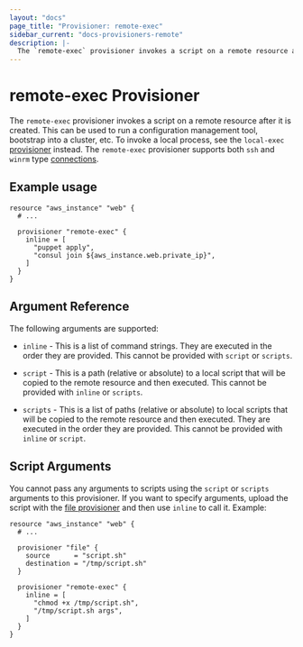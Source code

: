 ```yaml
---
layout: "docs"
page_title: "Provisioner: remote-exec"
sidebar_current: "docs-provisioners-remote"
description: |-
  The `remote-exec` provisioner invokes a script on a remote resource after it is created. This can be used to run a configuration management tool, bootstrap into a cluster, etc. To invoke a local process, see the `local-exec` provisioner instead. The `remote-exec` provisioner supports both `ssh` and `winrm` type connections.
---
```


# remote-exec Provisioner

The `remote-exec` provisioner invokes a script on a remote resource after it
is created. This can be used to run a configuration management tool, bootstrap
into a cluster, etc. To invoke a local process, see the `local-exec`
[provisioner](/docs/provisioners/local-exec.html) instead. The `remote-exec`
provisioner supports both `ssh` and `winrm` type [connections](/docs/provisioners/connection.html).


## Example usage

```hcl
resource "aws_instance" "web" {
  # ...

  provisioner "remote-exec" {
    inline = [
      "puppet apply",
      "consul join ${aws_instance.web.private_ip}",
    ]
  }
}
```

## Argument Reference

The following arguments are supported:

* `inline` - This is a list of command strings. They are executed in the order
  they are provided. This cannot be provided with `script` or `scripts`.

* `script` - This is a path (relative or absolute) to a local script that will
  be copied to the remote resource and then executed. This cannot be provided
  with `inline` or `scripts`.

* `scripts` - This is a list of paths (relative or absolute) to local scripts
  that will be copied to the remote resource and then executed. They are executed
  in the order they are provided. This cannot be provided with `inline` or `script`.

## Script Arguments

You cannot pass any arguments to scripts using the `script` or
`scripts` arguments to this provisioner. If you want to specify arguments,
upload the script with the
[file provisioner](/docs/provisioners/file.html)
and then use `inline` to call it. Example:

```hcl
resource "aws_instance" "web" {
  # ...

  provisioner "file" {
    source      = "script.sh"
    destination = "/tmp/script.sh"
  }

  provisioner "remote-exec" {
    inline = [
      "chmod +x /tmp/script.sh",
      "/tmp/script.sh args",
    ]
  }
}
```
